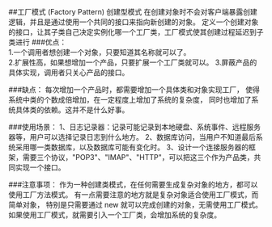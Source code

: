 ##工厂模式 (Factory Pattern)
        创建型模式
        在创建对象时不会对客户端暴露创建逻辑，并且是通过使用一个共同的接口来指向新创建的对象。
        定义一个创建对象的接口，让其子类自己决定实例化哪一个工厂类，工厂模式使其创建过程延迟到子类进行
   ###优点：  
    1.一个调用者想创建一个对象，只要知道其名称就可以了。  
    2.扩展性高，如果想增加一个产品，只要扩展一个工厂类就可以。 
    3.屏蔽产品的具体实现，调用者只关心产品的接口。
   
   ###缺点：
    每次增加一个产品时，都需要增加一个具体类和对象实现工厂，
    使得系统中类的个数成倍增加，在一定程度上增加了系统的复杂度，
    同时也增加了系统具体类的依赖。这并不是什么好事。
   
   ###使用场景： 
    1、日志记录器：记录可能记录到本地硬盘、系统事件、远程服务器等，用户可以选择记录日志到什么地方。 
    2、数据库访问，当用户不知道最后系统采用哪一类数据库，以及数据库可能有变化时。 
    3、设计一个连接服务器的框架，需要三个协议，"POP3"、"IMAP"、"HTTP"，可以把这三个作为产品类，共同实现一个接口。
   
   ###注意事项：
    作为一种创建类模式，在任何需要生成复杂对象的地方，都可以使用工厂方法模式。
    有一点需要注意的地方就是复杂对象适合使用工厂模式，而简单对象，
    特别是只需要通过 new 就可以完成创建的对象，无需使用工厂模式。
    如果使用工厂模式，就需要引入一个工厂类，会增加系统的复杂度。
   